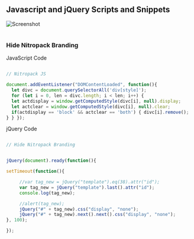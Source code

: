 ## Javascript and jQuery Scripts and Snippets

![Screenshot](https://github.com/shb-services/imortant-scripts-for-web/blob/main/assets/js%20and%20jquery.jpg)

#

### Hide Nitropack Branding

JavaScript Code
```Javascript

// Nitropack JS

document.addEventListener("DOMContentLoaded", function(){ 
  let divc = document.querySelectorAll('div[style]'); 
  for (let i = 0, len = divc.length; i < len; i++) { 
  let actdisplay = window.getComputedStyle(divc[i], null).display; 
  let actclear = window.getComputedStyle(divc[i], null).clear; 
  if(actdisplay == 'block' && actclear == 'both') { divc[i].remove(); 
} } });

```
jQuery Code

```javascript

// Hide Nitropack Branding


jQuery(document).ready(function(){

setTimeout(function(){

     //var tag_new = jQuery("template").eq(38).attr("id");
     var tag_new = jQuery("template").last().attr("id");
     console.log(tag_new);

     //alert(tag_new);
     jQuery("#" + tag_new).css("display", "none");
     jQuery("#" + tag_new).next().next().css("display", "none");
}, 100);

});

